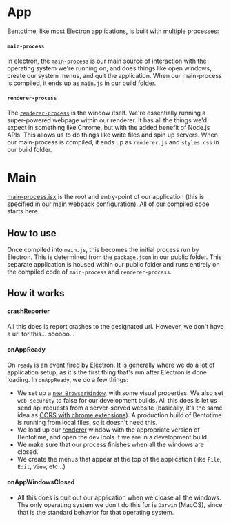 App
===
Bentotime, like most Electron applications, is built with multiple processes:

#### `main-process`
In electron, the [`main-process`](http://electron.atom.io/docs/tutorial/quick-start/#main-process) is our main source of interaction with the operating system we're running on, and does things like open windows, create our system menus, and quit the application. When our main-process is compiled, it ends up as `main.js` in our build folder.

#### `renderer-process`
The [`renderer-process`](http://electron.atom.io/docs/tutorial/quick-start/#renderer-process) is the window itself. We're essentially running a super-powered webpage within our renderer. It has all the things we'd expect in something like Chrome, but with the added benefit of Node.js APIs. This allows us to do things like write files and spin up servers. When our main-process is compiled, it ends up as `renderer.js` and `styles.css` in our build folder.


Main
=============
[main-process.jsx](./main-process.jsx) is the root and entry-point of our application (this is specified in our [main webpack configuration](../webpack/webpack.main.js)). All of our compiled code starts here.

How to use
-----------
Once compiled into `main.js`, this becomes the initial process run by Electron. This is determined from the `package.json` in our public folder. This separate application is housed within our public folder and runs entirely on the compiled code of `main-process` and `renderer-process`.

How it works
-------------
#### crashReporter
All this does is report crashes to the designated url. However, we don't have a url for this... sooooo...

#### onAppReady
On [`ready`](http://electron.atom.io/docs/api/app/#event-ready) is an event fired by Electron. It is generally where we do a lot of application setup, as it's the first thing that's run after Electron is done loading. In `onAppReady`, we do a few things:

  - We set up a [`new BrowserWindow`](http://electron.atom.io/docs/api/browser-window/), with some visual properties. We also set `web-security` to false for our development builds. All this does is let us send api requests from a server-served website (basically, it's the same idea as [CORS with chrome extensions](https://developer.chrome.com/extensions/xhr)). A production build of Bentotime is running from local files, so it doesn't need this.
  - We load up our [renderer](../renderer-process) window with the appropriate version of Bentotime, and open the devTools if we are in a development build.
  - We make sure that our process finishes when all the windows are closed.
  - We create the menus that appear at the top of the application (like `File`, `Edit`, `View`, etc...)

#### onAppWindowsClosed
 - All this does is quit out our application when we cloase all the windows. The only operating system we don't do this for is `Darwin` (MacOS), since that is the standard behavior for that operating system.
